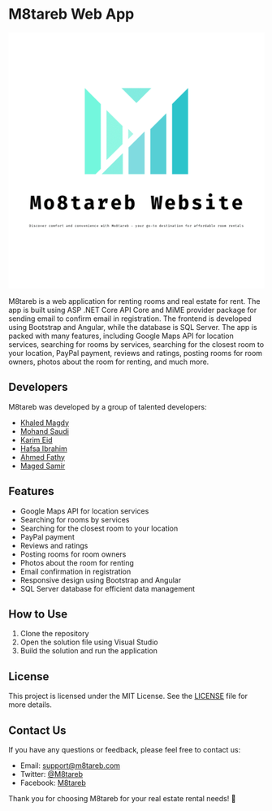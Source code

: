 # M8tareb Web App

![M8tareb Logo](https://github.com/a7medfat7y10/Mo8tareb-RoomRentalWebApp/blob/main/logo.png)

M8tareb is a web application for renting rooms and real estate for rent. The app is built using ASP .NET Core API Core and MiME provider package for sending email to confirm email in registration. The frontend is developed using Bootstrap and Angular, while the database is SQL Server. The app is packed with many features, including Google Maps API for location services, searching for rooms by services, searching for the closest room to your location, PayPal payment, reviews and ratings, posting rooms for room owners, photos about the room for renting, and much more.

## Developers

M8tareb was developed by a group of talented developers:

- [Khaled Magdy](https://www.linkedin.com/in/khaledmagdy/)
- [Mohand Saudi](https://www.linkedin.com/in/mohand-saudi/)
- [Karim Eid](https://www.linkedin.com/in/karimeid93/)
- [Hafsa Ibrahim](https://www.linkedin.com/in/hafsaibrahim/)
- [Ahmed Fathy](https://www.linkedin.com/in/ahmedfathy1997/)
- [Maged Samir](https://www.linkedin.com/in/maged-samir/)

## Features

- Google Maps API for location services
- Searching for rooms by services
- Searching for the closest room to your location
- PayPal payment
- Reviews and ratings
- Posting rooms for room owners
- Photos about the room for renting
- Email confirmation in registration
- Responsive design using Bootstrap and Angular
- SQL Server database for efficient data management

## How to Use

1. Clone the repository
2. Open the solution file using Visual Studio
3. Build the solution and run the application

## License

This project is licensed under the MIT License. See the [LICENSE](https://github.com/example/M8tareb/blob/main/LICENSE) file for more details.

## Contact Us

If you have any questions or feedback, please feel free to contact us:

- Email: [support@m8tareb.com](mailto:support@m8tareb.com)
- Twitter: [@M8tareb](https://twitter.com/M8tareb)
- Facebook: [M8tareb](https://www.facebook.com/M8tareb)

Thank you for choosing M8tareb for your real estate rental needs! 🎉
